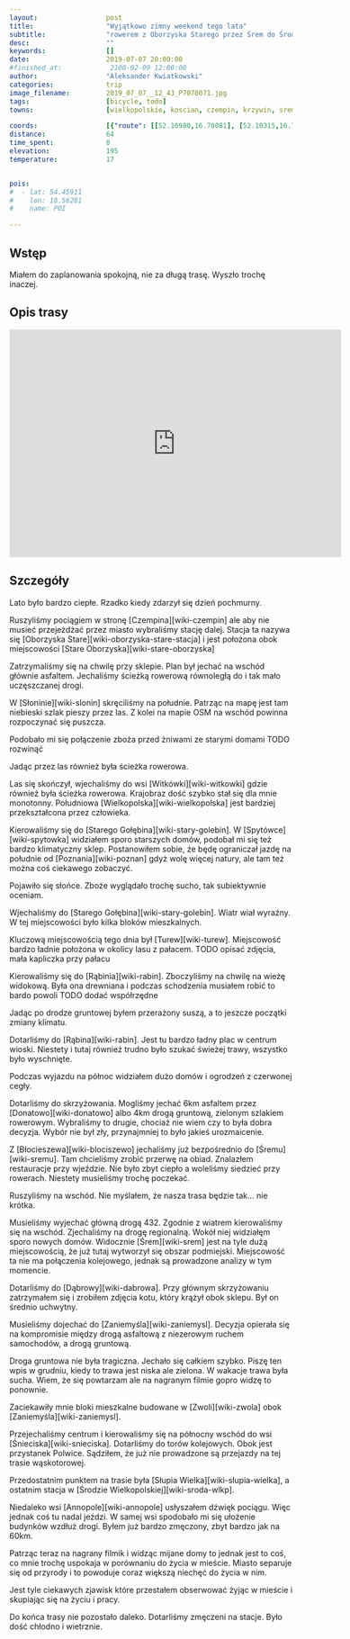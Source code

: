 ```yaml
---
layout:                 post
title:                  "Wyjątkowo zimny weekend tego lata"
subtitle:               "rowerem z Oborzyska Starego przez Śrem do Środy Wielkopolskiej"
desc:                   ""
keywords:               []
date:                   2019-07-07 20:00:00
#finished_at:            2100-02-09 12:00:00
author:                 "Aleksander Kwiatkowski"
categories:             trip
image_filename:         2019_07_07__12_43_P7070071.jpg
tags:                   [bicycle, todo]
towns:                  [wielkopolskie, koscian, czempin, krzywin, srem, zaniemysl, sroda_wielkopolska]

coords:                 [{"route": [[52.10980,16.70081], [52.10315,16.72724], [52.07847,16.72570], [52.08470,16.77805], [52.04407,16.87006], [52.08143,16.89598], [52.09103,17.01786], [52.10727,17.04567], [52.11264,17.11691], [52.15553,17.16000], [52.19837,17.19038], [52.21625,17.21974], [52.21236,17.27587], [52.21636,17.27930]], "type": "bicycle"}]
distance:               64
time_spent:             8
elevation:              195
temperature:            17


pois:
#  - lat: 54.45911
#    lon: 18.56281
#    name: POI

---
```



## Wstęp

Miałem do zaplanowania spokojną, nie za długą trasę. Wyszło trochę inaczej.

## Opis trasy

<iframe height='405' width='590' frameborder='0' allowtransparency='true' scrolling='no' src='https://www.strava.com/activities/2512897565/embed/2e61bf77790bf7a344bca92cc057172771ad5752'></iframe>

## Szczegóły

Lato było bardzo ciepłe. Rzadko kiedy zdarzył się dzień pochmurny.

Ruszyliśmy pociągiem w stronę [Czempina][wiki-czempin] ale aby nie musieć przejeżdżać
przez miasto wybraliśmy stację dalej. Stacja ta nazywa się
[Oborzyska Stare][wiki-oborzyska-stare-stacja] i jest położona obok
miejscowości [Stare Oborzyska][wiki-stare-oborzyska]

Zatrzymaliśmy się na chwilę przy sklepie. Plan był jechać na wschód głównie asfaltem.
Jechaliśmy ścieżką rowerową równoległą do i tak mało uczęszczanej drogi.

W [Słoninie][wiki-slonin] skręciliśmy na południe. Patrząc na mapę jest tam
niebieski szlak pieszy przez las. Z kolei na mapie OSM na wschód powinna rozpoczynać
się puszcza.

Podobało mi się połączenie zboża przed żniwami ze starymi domami TODO rozwinąć

Jadąc przez las również była ścieżka rowerowa.

Las się skończył, wjechaliśmy do wsi [Witkówki][wiki-witkowki] gdzie również była
ścieżka rowerowa. Krajobraz dość szybko stał się dla mnie monotonny.
Południowa [Wielkopolska][wiki-wielkopolska] jest bardziej przekształcona przez człowieka.

Kierowaliśmy się do [Starego Gołębina][wiki-stary-golebin]. W [Spytówce][wiki-spytowka]
widziałem sporo starszych domów, podobał mi się też bardzo klimatyczny sklep.
Postanowiłem sobie, że będę ograniczał jazdę na południe od [Poznania][wiki-poznan]
gdyż wolę więcej natury, ale tam też można coś ciekawego zobaczyć.

Pojawiło się słońce. Zboże wyglądało trochę sucho, tak subiektywnie oceniam.

Wjechaliśmy do [Starego Gołębina][wiki-stary-golebin]. Wiatr wiał wyraźny.
W tej miejscowości było kilka bloków mieszkalnych.

Kluczową miejscowością tego dnia był [Turew][wiki-turew]. Miejscowość bardzo ładnie położona w
okolicy lasu z pałacem. TODO opisać zdjęcia, mała kapliczka przy pałacu

Kierowaliśmy się do [Rąbinia][wiki-rabin]. Zboczyliśmy na chwilę na wieżę widokową.
Była ona drewniana i podczas schodzenia musiałem robić to bardo powoli
TODO dodać współrzędne

Jadąc po drodze gruntowej byłem przerażony suszą, a to jeszcze początki
zmiany klimatu.

Dotarliśmy do [Rąbina][wiki-rabin]. Jest tu bardzo ładny plac w centrum wioski.
Niestety i tutaj również trudno było szukać świeżej trawy, wszystko było
wyschnięte.

Podczas wyjazdu na północ widziałem dużo domów i ogrodzeń z czerwonej cegły.

Dotarliśmy do skrzyżowania. Mogliśmy jechać 6km asfaltem przez
[Donatowo][wiki-donatowo] albo 4km drogą gruntową, zielonym szlakiem rowerowym.
Wybraliśmy to drugie, chociaż nie wiem czy to była dobra decyzja.
Wybór nie był zły, przynajmniej to było jakieś urozmaicenie.

Z [Błocieszewa][wiki-blociszewo] jechaliśmy już bezpośrednio do
[Śremu][wiki-sremu]. Tam chcieliśmy zrobić przerwę na obiad. Znalazłem
restauracje przy wjeździe. Nie było zbyt ciepło a woleliśmy siedzieć
przy rowerach. Niestety musieliśmy trochę poczekać.

Ruszyliśmy na wschód. Nie myślałem, że nasza trasa będzie tak... nie krótka.

Musieliśmy wyjechać główną drogą 432. Zgodnie z wiatrem kierowaliśmy
się na wschód. Zjechaliśmy na drogę regionalną. Wokół niej
widziałęm sporo nowych domów. Widocznie [Śrem][wiki-srem] jest na tyle
dużą miejscowością, że już tutaj wytworzył się obszar podmiejski.
Miejscowość ta nie ma połączenia kolejowego, jednak są prowadzone
analizy w tym momencie.

Dotarliśmy do [Dąbrowy][wiki-dabrowa]. Przy głównym skrzyżowaniu zatrzymałem
się i zrobiłem zdjęcia kotu, który krążył obok sklepu.
Był on średnio uchwytny.

Musieliśmy dojechać do [Zaniemyśla][wiki-zaniemysl]. Decyzja
opierała się na kompromisie między drogą asfaltową z niezerowym ruchem
samochodów, a drogą gruntową.

Droga gruntowa nie była tragiczna. Jechało się całkiem szybko.
Piszę ten wpis w grudniu, kiedy to trawa jest niska ale zielona. W wakacje
trawa była sucha. Wiem, że się powtarzam ale na nagranym filmie gopro widzę
to ponownie.

Zaciekawiły mnie bloki mieszkalne budowane w [Zwoli][wiki-zwola]
obok [Zaniemyśla][wiki-zaniemysl].

Przejechaliśmy centrum i kierowaliśmy się na północny wschód do
wsi [Śnieciska][wiki-snieciska]. Dotarliśmy do torów kolejowych.
Obok jest przystanek Polwice. Sądziłem, że już nie prowadzone są przejazdy
na tej trasie wąskotorowej.

Przedostatnim punktem na trasie była [Słupia Wielka][wiki-slupia-wielka],
a ostatnim stacja w [Środzie Wielkopolskiej][wiki-sroda-wlkp].

Niedaleko wsi [Annopole][wiki-annopole] usłyszałem dźwięk pociągu.
Więc jednak coś tu nadal jeździ. W samej wsi spodobało mi się ułożenie
budynków wzdłuż drogi. Byłem już bardzo zmęczony, zbyt bardzo jak
na 60km.

Patrząc teraz na nagrany filmik i widząc mijane domy to jednak jest to coś,
co mnie trochę uspokaja w porównaniu do życia w mieście. Miasto separuje się
od przyrody i to powoduje coraz większą niechęć do życia w nim.

Jest tyle ciekawych zjawisk które przestałem obserwować żyjąc w mieście
i skupiając się na życiu i pracy.

Do końca trasy nie pozostało daleko. Dotarliśmy zmęczeni na stacje.
Było dość chłodno i wietrznie.
